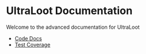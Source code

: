 # UltraLoot Documentation

Welcome to the advanced documentation for UltraLoot

* [Code Docs](code)
* [Test Coverage](coverage/lcov-report/index.html)